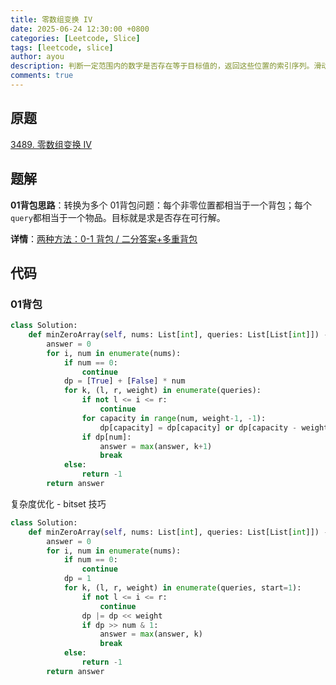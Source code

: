 ```yaml
---
title: 零数组变换 IV
date: 2025-06-24 12:30:00 +0800
categories: [Leetcode, Slice]
tags: [leetcode, slice]
author: ayou
description: 判断一定范围内的数字是否存在等于目标值的，返回这些位置的索引序列。滑动窗口。
comments: true
---
```


## 原题
[3489. 零数组变换 IV](https://leetcode.cn/problems/zero-array-transformation-iv/description/)

## 题解
**01背包思路**：转换为多个 01背包问题：每个非零位置都相当于一个背包；每个`query`都相当于一个物品。目标就是求是否存在可行解。

**详情**：[两种方法：0-1 背包 / 二分答案+多重背包](https://leetcode.cn/problems/zero-array-transformation-iv/solutions/3613907/0-1-bei-bao-pythonjavacgo-by-endlesschen-2y0l)

## 代码
### 01背包
```python
class Solution:
    def minZeroArray(self, nums: List[int], queries: List[List[int]]) -> int:
        answer = 0
        for i, num in enumerate(nums):
            if num == 0:
                continue
            dp = [True] + [False] * num
            for k, (l, r, weight) in enumerate(queries):
                if not l <= i <= r:
                    continue
                for capacity in range(num, weight-1, -1):
                    dp[capacity] = dp[capacity] or dp[capacity - weight]
                if dp[num]:
                    answer = max(answer, k+1)
                    break
            else:
                return -1
        return answer
```

复杂度优化 - bitset 技巧
```python
class Solution:
    def minZeroArray(self, nums: List[int], queries: List[List[int]]) -> int:
        answer = 0
        for i, num in enumerate(nums):
            if num == 0:
                continue
            dp = 1
            for k, (l, r, weight) in enumerate(queries, start=1):
                if not l <= i <= r:
                    continue
                dp |= dp << weight
                if dp >> num & 1:
                    answer = max(answer, k)
                    break
            else:
                return -1
        return answer
```
